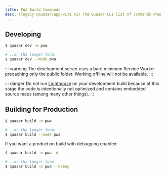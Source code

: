 ```yaml
---
title: PWA Build Commands
desc: (legacy @quasar/app-vite v1) The Quasar CLI list of commands when developing or building a Progressive Web App.
---
```


## Developing

```bash
$ quasar dev -m pwa

# ..or the longer form:
$ quasar dev --mode pwa
```

::: warning
The development server uses a bare minimum Service Worker precaching only the public folder. Working offline will not be available.
:::

::: danger
Do not run [Lighthouse](https://developers.google.com/web/tools/lighthouse/) on your development build because at this stage the code is intentionally not optimized and contains embedded source maps (among many other things).
:::

## Building for Production

```bash
$ quasar build -m pwa

# ..or the longer form:
$ quasar build --mode pwa
```

If you want a production build with debugging enabled:

```bash
$ quasar build -m pwa -d

# ..or the longer form
$ quasar build -m pwa --debug
```

